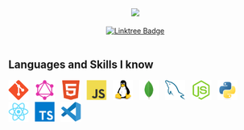 <div id="header" align="center">
  <img src="https://media.giphy.com/media/3o6ZtpxSZbQRRnwCKQ/giphy.gif" width="250"/>
</div>
<br/>
<div id="badges" align="center">
  
  <a href="your-linkedin-URL">
    <img src="https://img.shields.io/badge/Linktree-green?style=for-the-badge&logo=linktree&logoColor=white" alt="Linktree Badge"/>
  </a>
  
 </div>
 
 <br>
<!-- #### #OpenToWork 🏋️‍♂ [LinkedIn](https://www.linkedin.com/in/tusharmkj) | [Linktree](https://linktr.ee/tusharmukherjee) -->

<!-- 
**TusharMukherjee/tusharmukherjee** is a ✨ _special_ ✨ repository because its `README.md` (this file) appears on your GitHub profile.

Here are some ideas to get you started:

- 🔭 I’m currently working on ...
- 🌱 I’m currently learning ...
- 👯 I’m looking to collaborate on ...
- 🤔 I’m looking for help with ...
- 💬 Ask me about ...
- 📫 How to reach me: ...
- 😄 Pronouns: ...
- ⚡ Fun fact: ...
 -->

## Languages and Skills I know
<div>
  <img src = "https://github.com/devicons/devicon/blob/master/icons/git/git-original.svg" width="40" height="40"/> &nbsp;
  <img src = "https://github.com/devicons/devicon/blob/master/icons/graphql/graphql-plain.svg" width="40" height="40"/> &nbsp;
  <img src = "https://github.com/devicons/devicon/blob/master/icons/html5/html5-plain.svg" width="40" height="40"/> &nbsp;
  <img src = "https://github.com/devicons/devicon/blob/master/icons/javascript/javascript-original.svg" width="40" height="40"/> &nbsp;
  <img src = "https://github.com/devicons/devicon/blob/master/icons/linux/linux-original.svg" width="40" height="40"/> &nbsp;
  <img src = "https://github.com/devicons/devicon/blob/master/icons/mongodb/mongodb-original.svg" width="40" height="40"/> &nbsp;
  <img src = "https://github.com/devicons/devicon/blob/master/icons/mysql/mysql-original.svg" width="40" height="40"/> &nbsp;
  <img src = "https://github.com/devicons/devicon/blob/master/icons/nodejs/nodejs-original.svg" width="40" height="40"/> &nbsp;
  <img src = "https://github.com/devicons/devicon/blob/master/icons/python/python-original.svg" width="40" height="40"/> &nbsp;
  <img src = "https://github.com/devicons/devicon/blob/master/icons/react/react-original.svg" width="40" height="40"/> &nbsp;
  <img src = "https://github.com/devicons/devicon/blob/master/icons/typescript/typescript-original.svg" width="40" height="40"/> &nbsp;
  <img src = "https://github.com/devicons/devicon/blob/master/icons/vscode/vscode-original.svg" width="40" height="40"/> &nbsp;
  
</div>
